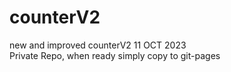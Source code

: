# counterV2
new and improved
counterV2 11 OCT 2023  
Private Repo, when ready simply copy to git-pages  
